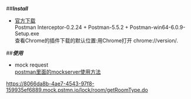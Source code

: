##***Install***
+ [官方下载](https://app.getpostman.com/app/download/win64)  
Postman Interceptor-0.2.24 + Postman-5.5.2 + Postman-win64-6.0.9-Setup.exe  
查看Chrome的插件下载的默认位置:用Chrome打开 chrome://version/.

##***使用***
+ mock request  
[postman里面的mockserver使用方法](http://blog.csdn.net/cloud_huan/article/details/78326159)  

https://8066da8b-4ae7-4543-97f8-159935ef6889.mock.pstmn.io/lock/room/getRoomType.do
